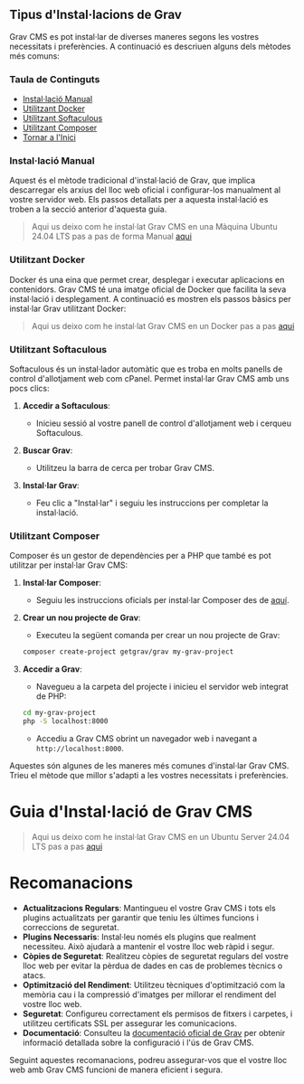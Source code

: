 ## Tipus d'Instal·lacions de Grav

Grav CMS es pot instal·lar de diverses maneres segons les vostres necessitats i preferències. A continuació es descriuen alguns dels mètodes més comuns:

### Taula de Continguts

- [Instal·lació Manual](#installació-manual)
- [Utilitzant Docker](#utilitzant-docker)
- [Utilitzant Softaculous](#utilitzant-softaculous)
- [Utilitzant Composer](#utilitzant-composer)
- [Tornar a l'Inici](../README.md)

### Instal·lació Manual

Aquest és el mètode tradicional d'instal·lació de Grav, que implica descarregar els arxius del lloc web oficial i configurar-los manualment al vostre servidor web. Els passos detallats per a aquesta instal·lació es troben a la secció anterior d'aquesta guia.

> Aqui us deixo com he instal·lat Grav CMS en una Màquina Ubuntu 24.04 LTS pas a pas de forma Manual [aqui](/install/localinstall.md)

### Utilitzant Docker

Docker és una eina que permet crear, desplegar i executar aplicacions en contenidors. Grav CMS té una imatge oficial de Docker que facilita la seva instal·lació i desplegament. A continuació es mostren els passos bàsics per instal·lar Grav utilitzant Docker:

> Aqui us deixo com he instal·lat Grav CMS en un Docker pas a pas [aqui](/install/dockerinstall.md)

### Utilitzant Softaculous

Softaculous és un instal·lador automàtic que es troba en molts panells de control d'allotjament web com cPanel. Permet instal·lar Grav CMS amb uns pocs clics:

1. **Accedir a Softaculous**:
    - Inicieu sessió al vostre panell de control d'allotjament web i cerqueu Softaculous.

2. **Buscar Grav**:
    - Utilitzeu la barra de cerca per trobar Grav CMS.

3. **Instal·lar Grav**:
    - Feu clic a "Instal·lar" i seguiu les instruccions per completar la instal·lació.

### Utilitzant Composer

Composer és un gestor de dependències per a PHP que també es pot utilitzar per instal·lar Grav CMS:

1. **Instal·lar Composer**:
    - Seguiu les instruccions oficials per instal·lar Composer des de [aquí](https://getcomposer.org/download/).

2. **Crear un nou projecte de Grav**:
    - Executeu la següent comanda per crear un nou projecte de Grav:
    ```bash
    composer create-project getgrav/grav my-grav-project
    ```

3. **Accedir a Grav**:
    - Navegueu a la carpeta del projecte i inicieu el servidor web integrat de PHP:
    ```bash
    cd my-grav-project
    php -S localhost:8000
    ```
    - Accediu a Grav CMS obrint un navegador web i navegant a `http://localhost:8000`.

Aquestes són algunes de les maneres més comunes d'instal·lar Grav CMS. Trieu el mètode que millor s'adapti a les vostres necessitats i preferències.

# Guia d'Instal·lació de Grav CMS

> Aqui us deixo com he instal·lat Grav CMS en un Ubuntu Server 24.04 LTS pas a pas [aqui](/install/localinstall.md)



# Recomanacions

- **Actualitzacions Regulars**: Mantingueu el vostre Grav CMS i tots els plugins actualitzats per garantir que teniu les últimes funcions i correccions de seguretat.
- **Plugins Necessaris**: Instal·leu només els plugins que realment necessiteu. Això ajudarà a mantenir el vostre lloc web ràpid i segur.
- **Còpies de Seguretat**: Realitzeu còpies de seguretat regulars del vostre lloc web per evitar la pèrdua de dades en cas de problemes tècnics o atacs.
- **Optimització del Rendiment**: Utilitzeu tècniques d'optimització com la memòria cau i la compressió d'imatges per millorar el rendiment del vostre lloc web.
- **Seguretat**: Configureu correctament els permisos de fitxers i carpetes, i utilitzeu certificats SSL per assegurar les comunicacions.
- **Documentació**: Consulteu la [documentació oficial de Grav](https://learn.getgrav.org) per obtenir informació detallada sobre la configuració i l'ús de Grav CMS.

Seguint aquestes recomanacions, podreu assegurar-vos que el vostre lloc web amb Grav CMS funcioni de manera eficient i segura.

